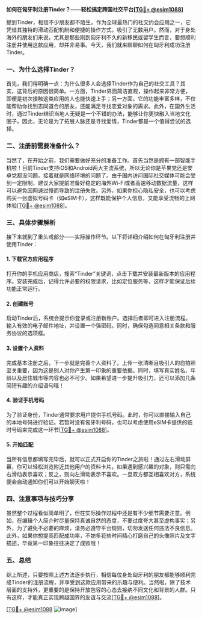 **如何在匈牙利注册Tinder？——轻松搞定跨国社交平台[[TG💪+ @esim1088](https://t.me/s/esim1088)]**

提到Tinder，相信不少朋友都不陌生。作为全球最热门的社交约会应用之一，它凭借其独特的滑动匹配机制和便捷的操作方式，吸引了无数用户。然而，对于身处海外的朋友们来说，尤其是那些刚到匈牙利不久的新移民或留学生而言，要想顺利注册并使用这款应用，却并非易事。今天，我们就来聊聊如何在匈牙利成功注册Tinder。

### 一、为什么选择Tinder？

首先，我们得明确一点：为什么很多人会选择Tinder作为自己的社交工具？其实，这背后的原因很简单。一方面，Tinder界面简洁直观，操作起来非常方便，即便是初次接触这类应用的人也能快速上手；另一方面，它的功能丰富多样，不仅能帮助你找到志同道合的朋友，还能满足寻找恋爱对象的需求。此外，在国外生活时，通过Tinder结识当地人无疑是一个不错的办法，能够让你更快融入当地文化圈子。因此，无论是为了拓展人脉还是寻找爱情，Tinder都是一个值得尝试的选择。

### 二、注册前需要准备什么？

当然了，在开始之前，我们需要做好充分的准备工作。首先当然是拥有一部智能手机啦！目前Tinder支持iOS和Android两大主流系统，所以无论你是苹果党还是安卓党都没问题。接着就是网络环境的问题了。由于国内访问国际社交媒体可能会受到一定限制，建议大家提前准备好稳定的海外Wi-Fi或者高速移动数据流量，这样可以避免因网速过慢而导致的注册失败。另外，如果你担心隐私安全，也可以考虑购买一张虚拟号码卡（如eSIM卡），这样既能保护个人信息，又能享受流畅的上网体验[[TG💪+ @esim1088](https://t.me/s/esim1088)]。

### 三、具体步骤解析

接下来就到了重头戏部分——实际操作环节。以下将详细介绍如何在匈牙利注册并使用Tinder：

#### 1. 下载官方应用程序
打开你的手机应用商店，搜索“Tinder”关键词，点击下载并安装最新版本的应用程序。安装完成后，记得允许必要的权限请求，比如定位服务等，这样才能保证后续功能正常运行。

#### 2. 创建账号
启动Tinder后，系统会提示你登录或注册新账户。选择后者即可进入注册流程。输入有效的电子邮件地址，并设置一个强密码。同时，确保勾选同意相关条款和服务协议的选项框。

#### 3. 设置个人资料
完成基本注册之后，下一步就是完善个人资料了。上传一张清晰且吸引人的自拍照至关重要，因为这是别人对你产生第一印象的重要依据。同时，填写真实姓名、年龄以及居住城市等内容也必不可少。如果希望进一步提升吸引力，还可以添加几条简短有趣的介绍语句哦！

#### 4. 验证手机号码
为了验证身份，Tinder通常要求用户提供手机号码。此时，你可以直接输入自己的本地号码进行验证。若暂时没有匈牙利号码，也可以考虑使用eSIM卡提供的临时号码来完成这一环节[[TG💪+ @esim1088](https://t.me/s/esim1088)]。

#### 5. 开始匹配
当所有信息都填写完毕后，就可以正式开启你的Tinder之旅啦！通过左右滑动屏幕，你可以轻松浏览附近其他用户的资料卡片。如果遇到感兴趣的对象，则只需向右滑动表示喜欢；反之，则向左滑动表示不喜欢。一旦双方都互相喜欢对方，系统便会自动通知你们可以开始聊天啦！

### 四、注意事项与技巧分享

虽然整个过程看似简单明了，但在实际操作过程中还是有不少细节需要注意。例如，在编辑个人简介时尽量保持真诚自然的态度，不要过度夸大甚至虚构事实；另外，为了避免不必要的麻烦，请务必遵守平台规则，切勿发送任何违法不良信息。此外，如果你想提高匹配成功率，不妨多花些时间精心打磨自己的头像照片及文字描述，毕竟第一印象往往决定了成败哦！

### 五、总结

综上所述，只要按照上述方法逐步执行，相信每位身处匈牙利的朋友都能够顺利完成Tinder的注册流程，并享受到这款应用带来的乐趣与便利。当然啦，除了技术层面的支持外，更重要的是保持开放包容的心态去接纳不同文化和背景的人群。只有这样，才能真正实现跨越国界的友谊与交流[[TG💪+ @esim1088](https://t.me/s/esim1088)]。

[[TG💪+ @esim1088](https://t.me/s/esim1088) ![Image](https://i.postimg.cc/4NQfJmqS/Snipaste-2025-05-13-00-14-12.png)]
